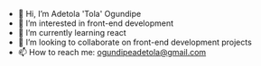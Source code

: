 - 👋 Hi, I’m Adetola 'Tola' Ogundipe
- 👀 I’m interested in front-end development
- 🌱 I’m currently learning react
- 💞️ I’m looking to collaborate on front-end development projects
- 📫 How to reach me: ogundipeadetola@gmail.com

<!---
tolaogundipe/tolaogundipe is a ✨ special ✨ repository because its `README.md` (this file) appears on your GitHub profile.
You can click the Preview link to take a look at your changes.
--->
